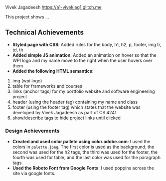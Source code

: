 Vivek Jagadeesh
https://a1-vivekjag1.glitch.me



This project shows ...

## Technical Achievements
- **Styled page with CSS**: Added rules for the body, h1, h2, p, footer, img tr, td, th
- **Added simple JS animation**: Added an animation on hover so that the WPI logo and my name move to the right when the user hovers over them 
- **Added the following HTML semantics**: 
1. img (wpi logo)
2. table for frameworks and courses
3. links (anchor tags) for my portfolio website and software engineering project
4. header (using the header tag) containing my name and class
5. footer (using the footer tag) which states that the website was developed by Vivek Jagadeesh as part of CS 4241
6. show/describe tags to hide project links until clicked


### Design Achievements
- **Created and used color pallete using color.adobe.com**: I used the colors in <code>palette.jpeg</code>. The first color is used as the background, the second was used for the h2 tags, the third was used for the footer, the fourth was used for table, and the last color was used for the paragraph tags. 
- **Used the Roboto Font from Google Fonts**: I used poppins across the site via google fonts. 